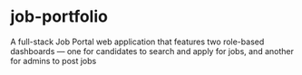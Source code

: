# job-portfolio
A full-stack Job Portal web application that features two role-based dashboards — one for candidates to search and apply for jobs, and another for admins to post jobs 
